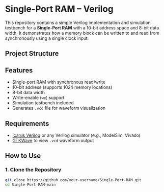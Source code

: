 # Single-Port RAM  – Verilog

This repository contains a simple Verilog implementation and simulation testbench for a **Single-Port RAM** with a 10-bit address space and 8-bit data width. It demonstrates how a memory block can be written to and read from synchronously using a single clock input.

## Project Structure


## Features

- Single-port RAM with synchronous read/write
- 10-bit address (supports 1024 memory locations)
- 8-bit data width
- Write-enable (`we`) support
- Simulation testbench included
- Generates `.vcd` file for waveform visualization

## Requirements

- [Icarus Verilog](http://iverilog.icarus.com/) or any Verilog simulator (e.g., ModelSim, Vivado)
- [GTKWave](http://gtkwave.sourceforge.net/) to view `.vcd` waveform output

## How to Use

### 1. Clone the Repository
```bash
git clone https://github.com/your-username/Single-Port-RAM.git
cd Single-Port-RAM-main
